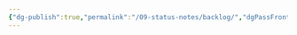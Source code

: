 ```yaml
---
{"dg-publish":true,"permalink":"/09-status-notes/backlog/","dgPassFrontmatter":true,"noteIcon":"child","created":"2025-10-18T13:01:55.060+01:00","updated":"2025-10-18T13:02:15.193+01:00"}
---
```


